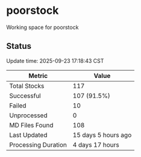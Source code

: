 # poorstock
Working space for poorstock

## Status
Update time: 2025-09-23 17:18:43 CST

| Metric | Value |
|--------|-------|
| Total Stocks | 117 |
| Successful | 107 (91.5%) |
| Failed | 10 |
| Unprocessed | 0 |
| MD Files Found | 108 |
| Last Updated | 15 days 5 hours ago |
| Processing Duration | 4 days 17 hours |

